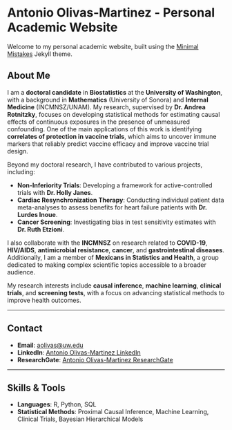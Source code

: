 # Antonio Olivas-Martinez - Personal Academic Website

Welcome to my personal academic website, built using the [Minimal Mistakes](https://mmistakes.github.io/minimal-mistakes/) Jekyll theme.

## About Me

I am a **doctoral candidate** in **Biostatistics** at the **University of Washington**, with a background in **Mathematics** (University of Sonora) and **Internal Medicine** (INCMNSZ/UNAM). My research, supervised by **Dr. Andrea Rotnitzky**, focuses on developing statistical methods for estimating causal effects of continuous exposures in the presence of unmeasured confounding. One of the main applications of this work is identifying **correlates of protection in vaccine trials**, which aims to uncover immune markers that reliably predict vaccine efficacy and improve vaccine trial design.

Beyond my doctoral research, I have contributed to various projects, including:

- **Non-Inferiority Trials**: Developing a framework for active-controlled trials with **Dr. Holly Janes**.
- **Cardiac Resynchronization Therapy**: Conducting individual patient data meta-analyses to assess benefits for heart failure patients with **Dr. Lurdes Inoue**.
- **Cancer Screening**: Investigating bias in test sensitivity estimates with **Dr. Ruth Etzioni**.

I also collaborate with the **INCMNSZ** on research related to **COVID-19**, **HIV/AIDS**, **antimicrobial resistance**, **cancer**, and **gastrointestinal diseases**. Additionally, I am a member of **Mexicans in Statistics and Health**, a group dedicated to making complex scientific topics accessible to a broader audience.

My research interests include **causal inference**, **machine learning**, **clinical trials**, and **screening tests**, with a focus on advancing statistical methods to improve health outcomes.

---

## Contact

- **Email**: aolivas@uw.edu
- **LinkedIn**: [Antonio Olivas-Martinez LinkedIn](https://www.linkedin.com/in/antonio-olivas-martinez-490236198/)
- **ResearchGate**: [Antonio Olivas-Martinez ResearchGate](https://www.researchgate.net/profile/Antonio-Olivas-Martinez)

---

## Skills & Tools

- **Languages**: R, Python, SQL
- **Statistical Methods**: Proximal Causal Inference, Machine Learning, Clinical Trials, Bayesian Hierarchical Models
